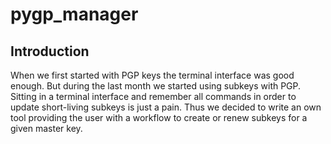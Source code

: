 # pygp_manager

## Introduction
When we first started with PGP keys the terminal interface was good enough. But during the last month we started using subkeys with PGP. Sitting in a terminal interface and remember all commands in order to update short-living subkeys is just a pain. Thus we decided to write an own tool providing the user with a workflow to create or renew subkeys for a given master key.
